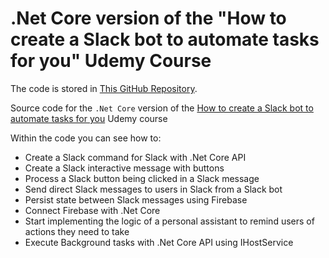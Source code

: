 # .Net Core version of the "How to create a Slack bot to automate tasks for you" Udemy Course

The code is stored in [This GitHub Repository](https://github.com/peelmicro/purchase-slack-command-dotnet).

Source code for the `.Net Core` version of the [How to create a Slack bot to automate tasks for you](https://www.udemy.com/how-to-create-a-slack-bot-to-automate-tasks-for-you) Udemy course

Within the code you can see how to:
- Create a Slack command for Slack with .Net Core API
- Create a Slack interactive message with buttons
- Process a Slack button being clicked in a Slack message
- Send direct Slack messages to users in Slack from a Slack bot
- Persist state between Slack messages using Firebase
- Connect Firebase with .Net Core
- Start implementing the logic of a personal assistant to remind users of actions they need to take
- Execute Background tasks with .Net Core API using IHostService